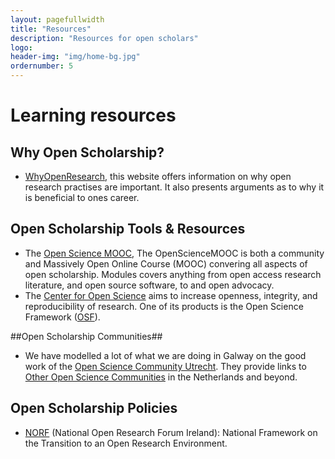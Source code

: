 ```yaml
---
layout: pagefullwidth
title: "Resources"
description: "Resources for open scholars"
logo:
header-img: "img/home-bg.jpg"
ordernumber: 5
---
```


# Learning resources
## Why Open Scholarship?
* [WhyOpenResearch](http://whyopenresearch.org/), this website offers information on why open research practises are important. It also presents arguments as to why it is beneficial to ones career.

## Open Scholarship Tools & Resources
* The [Open Science MOOC](https://opensciencemooc.eu/), The OpenScienceMOOC is both a community and Massively Open Online Course (MOOC) convering all aspects of open scholarship. Modules covers anything from open access research literature, and open source software, to and open advocacy.
* The [Center for Open Science](https://cos.io/) aims to increase openness, integrity, and reproducibility of research.  One of its products is the Open Science Framework ([OSF](https://cos.io/our-products/osf/)).

##Open Scholarship Communities##
* We have modelled a lot of what we are doing in Galway on the good work of the [Open Science Community Utrecht](https://openscience-utrecht.com/). They provide links to [Other Open Science Communities](https://openscience-utrecht.com/links/) in the Netherlands and beyond.

## Open Scholarship Policies

- [NORF](http://norf-ireland.net/) (National Open Research Forum Ireland): National Framework on the Transition to an Open Research Environment.
